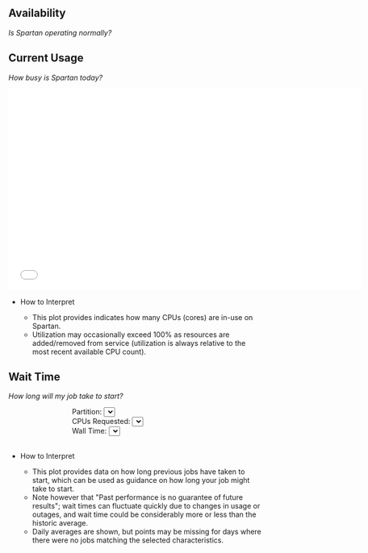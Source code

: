 
## Availability 
*Is Spartan operating normally?*

<a href="https://spartanhpc.statuspage.io/" target="_blank">
    <span class="color-dot"></span>
    <span class="color-description"></span>
</a>

## Current Usage
*How busy is Spartan today?*

<p>
<iframe width="700" height="400" frameborder="0" scrolling="no" src="//plot.ly/~spartan_hpc/5.embed?link=false"></iframe>
</p>

<ul class="accordion">
  <li>
<span class="accordion__title">How to Interpret</span>
<div class="accordion__hidden">
<ul>
<li>This plot provides indicates how many CPUs (cores) are in-use on Spartan.</li>
<li>Utilization may occasionally exceed 100% as resources are added/removed from service (utilization is always relative to the most recent available CPU count).</li>
</ul>
</div>
</li>
</ul>

## Wait Time
*How long will my job take to start?*

<div id="graph" style="width: 50%; margin: 0 auto;"></div>

<div class="container">
  <div class="row" style="width:50%; margin: 0 auto;">
    <div class="col-sm">
      Partition: <select id="partitionSelect" class="alt"></select>
    </div>
    <div class="col-sm">
      CPUs Requested: <select id="coreSelect" class="alt"></select>
    </div>
    <div class="col-sm">
      Wall Time: <select id="wallTimeSelect" class="alt"></select>
    </div>
  </div>
</div>

<br/>

<ul class="accordion">
  <li>
<span class="accordion__title">How to Interpret</span>
<div class="accordion__hidden">
<ul>
<li>This plot provides data on how long previous jobs have taken to start, which can be used as guidance on how long your job might take to start.</li>
<li>Note however that "Past performance is no guarantee of future results"; wait times can fluctuate quickly due to changes in usage or outages, and wait time could be considerably more or less than the historic average.</li>
<li>Daily averages are shown, but points may be missing for days where there were no jobs matching the selected characteristics.</li>
</ul>
</div>
</li>
</ul>



<script>
var sp = new StatusPage.page({ page: 'zxld2sws8c9x'});

sp.summary({
  success: function(data) {
    // adds the text description to the dropdown
    $('.color-description').text(data.status.description);
    // appends the status indicator as a class name so we can use the right color for the status light thing
    $('.color-dot').addClass(data.status.indicator);
  }
});
</script>

<script>

    window.onload = function() {

        Plotly.d3.json("https://swift.rc.nectar.org.au:8888/v1/AUTH_5634a7ad82ad49579e4192f4db90191f/spartan_metrics/wait_time.json" + '?' + Math.floor(Math.random() * 1000), function (data) {

            function assignOptions(options, selector) {
                $.each(options, function (val, text) {
                    selector.append(
                        $('<option></option>').val(text).html(text)
                    );
                });
            }

            function updatePlot() {
                var graphData = [
                    {   x: data['data'][wallTimeSelect.val()][partitionSelect.val()][coreSelect.val()]['x'],
                        y: data['data'][wallTimeSelect.val()][partitionSelect.val()][coreSelect.val()]['y'],
                        text: 'hours',
                        mode: 'markers',
                        hoverinfo: 'x+text+y',
                        marker: {
                            size: 10
                        },
                        name: 'Daily Average'
                    },
                    {
                        x: data['data'][wallTimeSelect.val()][partitionSelect.val()][coreSelect.val()]['x'],
                        y: data['data'][wallTimeSelect.val()][partitionSelect.val()][coreSelect.val()]['y_rolling_average'],
                        hoverinfo: 'none',
                        line: {
                            color: 'rgb(150, 150, 150)',
                            width: 1,
                            dash: 'dash'
                        },
                        name: 'Rolling 14d Mean'
                    }
                ];

                var layout = {
                    title: 'Job Wait Time',
                    width: 700,
                    height: 400,
                    yaxis: {
                        title: 'Hours',
                        hoverformat: '.2f hours'
                    },
                    legend: {
                        x: 0.5, 
                        y: 1.2,
                        orientation: 'h',
                        xanchor: 'center',
                    }
                };
                Plotly.newPlot('graph', graphData, layout);
            }

            var partitionSelect = $('#partitionSelect');
            var coreSelect = $('#coreSelect');
            var wallTimeSelect = $('#wallTimeSelect');

            // Populate drop-down options
            assignOptions(data['options']['partitions'], partitionSelect);
            assignOptions(data['options']['cores'], coreSelect);
            assignOptions(data['options']['wall_times'], wallTimeSelect);

            // Attach listeners
            partitionSelect.change(updatePlot);
            coreSelect.change(updatePlot);
            wallTimeSelect.change(updatePlot);

            // Build initial plot
            updatePlot()

        });
    }


</script>


